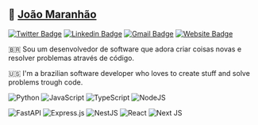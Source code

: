 ## 👋 [João Maranhão](http://joaomaranhao.com.br)

[![Twitter Badge](https://img.shields.io/badge/-@joaofmaranhao-1ca0f1?style=flat-square&labelColor=1ca0f1&logo=twitter&logoColor=white&link=https://twitter.com/joaofmaranhao)](https://twitter.com/joaofmaranhao) [![Linkedin Badge](https://img.shields.io/badge/-joaofmaranhao-blue?style=flat-square&logo=Linkedin&logoColor=white&link=https://www.linkedin.com/in/joaofmaranhao/)](https://www.linkedin.com/in/joaofmaranhao)
[![Gmail Badge](https://img.shields.io/badge/-joaofelipemaranhao@gmail.com-c14438?style=flat-square&logo=Gmail&logoColor=white&link=mailto:joaofelipemaranhao@gmail.com)](mailto:joaofelipemaranhao@gmail.com)
[![Website Badge](https://img.shields.io/badge/website-000000?style=flat-square&logo=About.me&logoColor=white)](https://joaomaranhao.com.br)

:brazil: Sou um desenvolvedor de software que adora criar coisas novas e resolver problemas através de código.

:us: I'm a brazilian software developer who loves to create stuff and solve problems trough code.

![Python](https://img.shields.io/badge/python-3670A0?style=for-the-badge&logo=python&logoColor=ffdd54)
![JavaScript](https://img.shields.io/badge/javascript-%23323330.svg?style=for-the-badge&logo=javascript&logoColor=%23F7DF1E)
![TypeScript](https://img.shields.io/badge/typescript-%23007ACC.svg?style=for-the-badge&logo=typescript&logoColor=white)
![NodeJS](https://img.shields.io/badge/node.js-6DA55F?style=for-the-badge&logo=node.js&logoColor=white)


![FastAPI](https://img.shields.io/badge/FastAPI-005571?style=for-the-badge&logo=fastapi)
![Express.js](https://img.shields.io/badge/express.js-%23404d59.svg?style=for-the-badge&logo=express&logoColor=%2361DAFB)
![NestJS](https://img.shields.io/badge/nestjs-%23E0234E.svg?style=for-the-badge&logo=nestjs&logoColor=white)
![React](https://img.shields.io/badge/react-%2320232a.svg?style=for-the-badge&logo=react&logoColor=%2361DAFB)
![Next JS](https://img.shields.io/badge/Next-black?style=for-the-badge&logo=next.js&logoColor=white)
